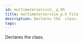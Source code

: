 ```yaml
---
id: multimeterservice__p_8h
title: multimeterservice_p.h File
description: Declares the  class.
tags:
---
```

Declares the  <docRefTextType>  class.

